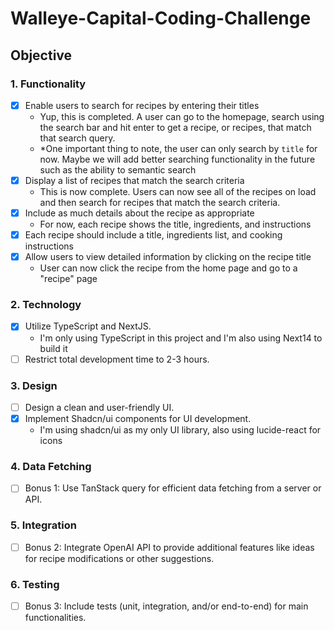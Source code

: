# Walleye-Capital-Coding-Challenge

## Objective

### 1. Functionality

- [x] Enable users to search for recipes by entering their titles
  - Yup, this is completed. A user can go to the homepage, search using the search bar and hit enter to get a recipe, or recipes, that match that search query.
  - \*One important thing to note, the user can only search by `title` for now. Maybe we will add better searching functionality in the future such as the ability to semantic search
- [x] Display a list of recipes that match the search criteria
  - This is now complete. Users can now see all of the recipes on load and then search for recipes that match the search criteria.
- [x] Include as much details about the recipe as appropriate
  - For now, each recipe shows the title, ingredients, and instructions
- [x] Each recipe should include a title, ingredients list, and cooking instructions
- [x] Allow users to view detailed information by clicking on the recipe title
  - User can now click the recipe from the home page and go to a "recipe" page

### 2. Technology

- [x] Utilize TypeScript and NextJS.
  - I'm only using TypeScript in this project and I'm also using Next14 to build it
- [ ] Restrict total development time to 2-3 hours.

### 3. Design

- [ ] Design a clean and user-friendly UI.
- [x] Implement Shadcn/ui components for UI development.
  - I'm using shadcn/ui as my only UI library, also using lucide-react for icons

### 4. Data Fetching

- [ ] Bonus 1: Use TanStack query for efficient data fetching from a server or API.

### 5. Integration

- [ ] Bonus 2: Integrate OpenAI API to provide additional features like ideas for recipe modifications or other suggestions.

### 6. Testing

- [ ] Bonus 3: Include tests (unit, integration, and/or end-to-end) for main functionalities.

